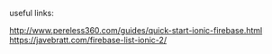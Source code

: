 useful links:

http://www.pereless360.com/guides/quick-start-ionic-firebase.html
https://javebratt.com/firebase-list-ionic-2/